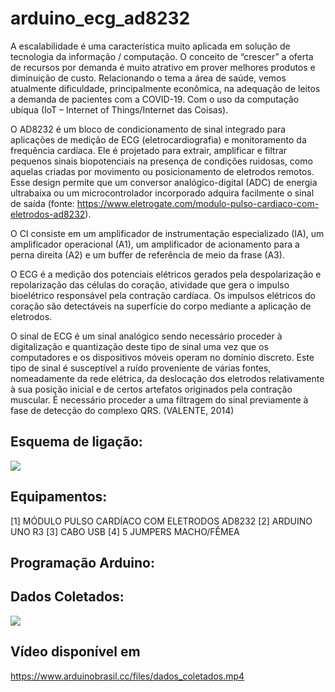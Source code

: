 # arduino_ecg_ad8232
A escalabilidade é uma característica muito aplicada em solução de tecnologia da informação / computação. O conceito de “crescer” a oferta de recursos por demanda é muito atrativo em prover melhores produtos e diminuição de custo. Relacionando o tema a área de saúde, vemos atualmente dificuldade, principalmente econômica, na adequação de leitos a demanda de pacientes com a COVID-19. Com o uso da computação ubíqua (IoT – Internet of Things/Internet das Coisas).

O AD8232 é um bloco de condicionamento de sinal integrado para aplicações de medição de ECG (eletrocardiografia) e monitoramento da frequência cardíaca. Ele é projetado para extrair, amplificar e filtrar pequenos sinais biopotenciais na presença de condições ruidosas, como aquelas criadas por movimento ou posicionamento de eletrodos remotos. Esse design permite que um conversor analógico-digital (ADC) de energia ultrabaixa ou um microcontrolador incorporado adquira facilmente o sinal de saída (fonte: https://www.eletrogate.com/modulo-pulso-cardiaco-com-eletrodos-ad8232).

O CI consiste em um amplificador de instrumentação especializado (IA), um amplificador operacional (A1), um amplificador de acionamento para a perna direita (A2) e um buffer de referência de meio da frase (A3).

O ECG é a medição dos potenciais elétricos gerados pela despolarização e repolarização das células do coração, atividade que gera o impulso bioelétrico responsável pela contração cardíaca. Os impulsos elétricos do coração são detectáveis na superfície do corpo mediante a aplicação de eletrodos.

O sinal de ECG é um sinal analógico sendo necessário proceder à digitalização e quantização deste tipo de sinal uma vez que os computadores e os dispositivos móveis operam no domínio discreto. Este tipo de sinal é susceptível a ruído proveniente de várias fontes, nomeadamente da rede elétrica, da deslocação dos eletrodos relativamente à sua posição inicial e de certos artefatos originados pela contração muscular. É necessário proceder a uma filtragem do sinal previamente à fase de detecção do complexo QRS. (VALENTE, 2014)

## Esquema de ligação:
![](https://user-images.githubusercontent.com/77074489/103965373-f32e1e80-5133-11eb-8532-ab204fa965a6.png)

## Equipamentos:
[1] MÓDULO PULSO CARDÍACO COM ELETRODOS AD8232
[2] ARDUINO UNO R3
[3] CABO USB
[4] 5 JUMPERS MACHO/FÊMEA

## Programação Arduino:


## Dados Coletados:
![](https://user-images.githubusercontent.com/77074489/103965437-12c54700-5134-11eb-898d-5b5f2ee7dd44.png)

## Vídeo disponível em 
https://www.arduinobrasil.cc/files/dados_coletados.mp4
